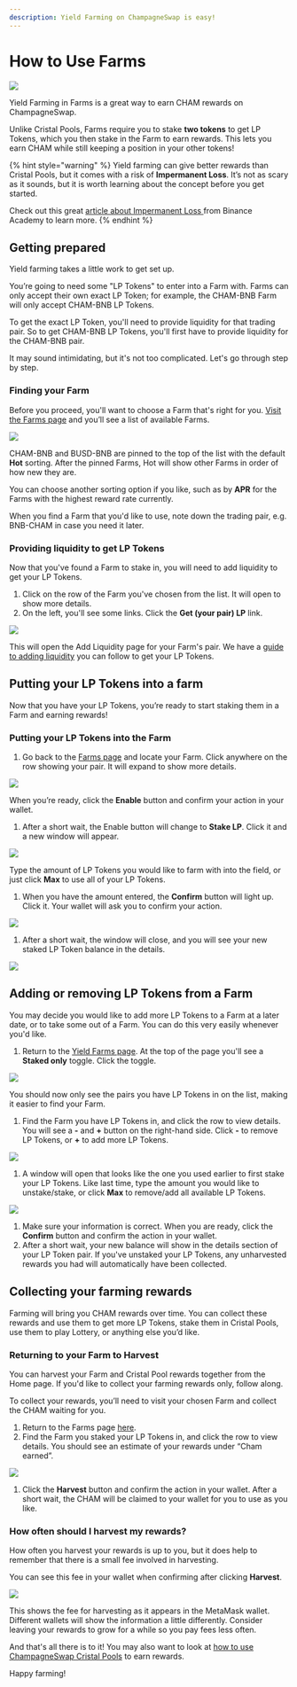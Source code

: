 ```yaml
---
description: Yield Farming on ChampagneSwap is easy!
---
```


# How to Use Farms

![](<../../.gitbook/assets/docs-masthead (2) (1) (1).png>)

Yield Farming in Farms is a great way to earn CHAM rewards on ChampagneSwap.

Unlike Cristal Pools, Farms require you to stake **two tokens** to get LP Tokens, which you then stake in the Farm to earn rewards. This lets you earn CHAM while still keeping a position in your other tokens!

{% hint style="warning" %}
Yield farming can give better rewards than Cristal Pools, but it comes with a risk of **Impermanent Loss**. It’s not as scary as it sounds, but it is worth learning about the concept before you get started.

Check out this great [article about Impermanent Loss ](https://academy.binance.com/en/articles/impermanent-loss-explained)from Binance Academy to learn more.
{% endhint %}

## Getting prepared

Yield farming takes a little work to get set up.

You’re going to need some "LP Tokens" to enter into a Farm with. Farms can only accept their own exact LP Token; for example, the CHAM-BNB Farm will only accept CHAM-BNB LP Tokens.

To get the exact LP Token, you'll need to provide liquidity for that trading pair. So to get CHAM-BNB LP Tokens, you'll first have to provide liquidity for the CHAM-BNB pair.

It may sound intimidating, but it's not too complicated. Let's go through step by step.

### Finding your Farm

Before you proceed, you'll want to choose a Farm that's right for you. [Visit the Farms page](https://panchamswap.finance/farms) and you’ll see a list of available Farms.

![](https://lh5.googleusercontent.com/oxanafasV3-ifV5DlpPn1enB42kOdyZPOn1VJbtGts\_MTnyaZ9CK0lqYn9CFuZyQuUUqhLr6mIvzPfLFQXN3zrk4tppm\_Y2ESkAWF29sft9gAMgweJqceauttEoJDIhv7Usp\_CqM)

CHAM-BNB and BUSD-BNB are pinned to the top of the list with the default **Hot** sorting. After the pinned Farms, Hot will show other Farms in order of how new they are.

You can choose another sorting option if you like, such as by **APR** for the Farms with the highest reward rate currently.

When you find a Farm that you'd like to use, note down the trading pair, e.g. BNB-CHAM in case you need it later.

### Providing liquidity to get LP Tokens

Now that you've found a Farm to stake in, you will need to add liquidity to get your LP Tokens.

1. Click on the row of the Farm you've chosen from the list. It will open to show more details.
2. On the left, you'll see some links. Click the **Get (your pair) LP** link.

![](<../../.gitbook/assets/image (35).png>)

This will open the Add Liquidity page for your Farm's pair. We have a [guide to adding liquidity](https://docs.panchamswap.finance/get-started/liquidity-guide) you can follow to get your LP Tokens.

## Putting your LP Tokens into a farm

Now that you have your LP Tokens, you’re ready to start staking them in a Farm and earning rewards!

### Putting your LP Tokens into the Farm

1. Go back to the [Farms page](https://panchamswap.finance/farms) and locate your Farm. Click anywhere on the row showing your pair. It will expand to show more details.

![](https://lh4.googleusercontent.com/DbdKZLxqqILLzovnQ752Ed8VFtx3dTh-tZSCfOmQ2BZG7M6hvOLXDzUOYpGFJgNeIbOXBxyryvhhAtXXTppwtOev\_lUqZWikbxLQVJy6kqDz2y3Q360YAVHdLlNkm6yfdNBYi7tQ)

When you’re ready, click the **Enable** button and confirm your action in your wallet.

1. After a short wait, the Enable button will change to **Stake LP**. Click it and a new window will appear.

![](https://lh4.googleusercontent.com/Mpwe28bYv8e3EcbtGRq8ni57u\_UlESPz\_nOqdTPXB-RjZ8ThcgWvUWI8nOGbOgo5d-Mvj7\_a6J\_POtIftVWCCXdDCf3RVhcpq7OYDQOuhFtSLNiupMQaaNQLmgSo1aJMWky-F9Jc)

Type the amount of LP Tokens you would like to farm with into the field, or just click **Max** to use all of your LP Tokens.

1. When you have the amount entered, the **Confirm** button will light up. Click it. Your wallet will ask you to confirm your action.

![](https://lh3.googleusercontent.com/s\_699JBPT7pxQXK1sO0tvkyEawbhEIZcd\_QFd8VGq9glynryO1YpNIjoa4s-nUOxiVuEU-DOTjs3NvSAn6\_jfp-ONULDJczNeubeYU8bqlWtpAhkunlG0L184CoxbaDZVZ8t16C3)

1. After a short wait, the window will close, and you will see your new staked LP Token balance in the details.

![](https://lh3.googleusercontent.com/LatVJszaNP2RwYTf-mNod7AmYa5-y1FafJTnY2I4Nk5tnfR\_7d2b44gwRJqMUGSQy8IKS0TAxmUL0LvUQ7urvBNrsPGc-UWay3WRVDeRCQf\_vIM15j\_FTdXfXb6u4b1S57jExq7F)

## Adding or removing LP Tokens from a Farm

You may decide you would like to add more LP Tokens to a Farm at a later date, or to take some out of a Farm. You can do this very easily whenever you'd like.

1. Return to the [Yield Farms page](https://panchamswap.finance/farms). At the top of the page you'll see a **Staked only** toggle. Click the toggle.

![](<../../.gitbook/assets/image (34).png>)

You should now only see the pairs you have LP Tokens in on the list, making it easier to find your Farm.

1. Find the Farm you have LP Tokens in, and click the row to view details. You will see a **-** and **+** button on the right-hand side. Click **-** to remove LP Tokens, or **+** to add more LP Tokens.

![](<../../.gitbook/assets/image (102) (2) (2) (1).png>)

1. A window will open that looks like the one you used earlier to first stake your LP Tokens. Like last time, type the amount you would like to unstake/stake, or click **Max** to remove/add all available LP Tokens.

![](<../../.gitbook/assets/image (33).png>)

1. Make sure your information is correct. When you are ready, click the **Confirm** button and confirm the action in your wallet.
2. After a short wait, your new balance will show in the details section of your LP Token pair. If you've unstaked your LP Tokens, any unharvested rewards you had will automatically have been collected.

## Collecting your farming rewards

Farming will bring you CHAM rewards over time. You can collect these rewards and use them to get more LP Tokens, stake them in Cristal Pools, use them to play Lottery, or anything else you’d like.

### Returning to your Farm to Harvest

You can harvest your Farm and Cristal Pool rewards together from the Home page. If you'd like to collect your farming rewards only, follow along.

To collect your rewards, you’ll need to visit your chosen Farm and collect the CHAM waiting for you.

1. Return to the Farms page [here](https://panchamswap.finance/farms).
2. Find the Farm you staked your LP Tokens in, and click the row to view details. You should see an estimate of your rewards under “Cham earned”.

![](https://lh5.googleusercontent.com/nBfqNjKcuqvj-LhW76CPmV2pyGS-SwGsf1U\_9top7OS7wnl24xQRzudcOgZbQvNc0P8rQetAU9\_52mB9TatXqyMcdCRyMk0nRzel8BqWPGNyiTBGB8Z-c3LcHTJVXaAb5CWyD5J4)

1. Click the **Harvest** button and confirm the action in your wallet. After a short wait, the CHAM will be claimed to your wallet for you to use as you like.

### How often should I harvest my rewards?

How often you harvest your rewards is up to you, but it does help to remember that there is a small fee involved in harvesting.

You can see this fee in your wallet when confirming after clicking **Harvest**.

![](<../../.gitbook/assets/image (31).png>)

This shows the fee for harvesting as it appears in the MetaMask wallet. Different wallets will show the information a little differently. Consider leaving your rewards to grow for a while so you pay fees less often.

And that's all there is to it! You may also want to look at [how to use ChampagneSwap Cristal Pools](https://docs.panchamswap.finance/get-started/cristal-pool-guide) to earn rewards.

Happy farming!
